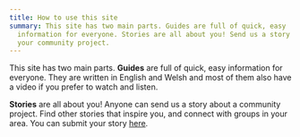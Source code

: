 ```yaml
---
title: How to use this site
summary: This site has two main parts. Guides are full of quick, easy
  information for everyone. Stories are all about you! Send us a story about
  your community project.
---
```

This site has two main parts. **Guides** are full of quick, easy information for everyone. They are written in English and Welsh and most of them also have a video if you prefer to watch and listen.

**Stories** are all about you! Anyone can send us a story about a community project. Find other stories that inspire you, and connect with groups in your area. You can submit your story [here](https://nextdoornaturehub.org.uk/share-story).